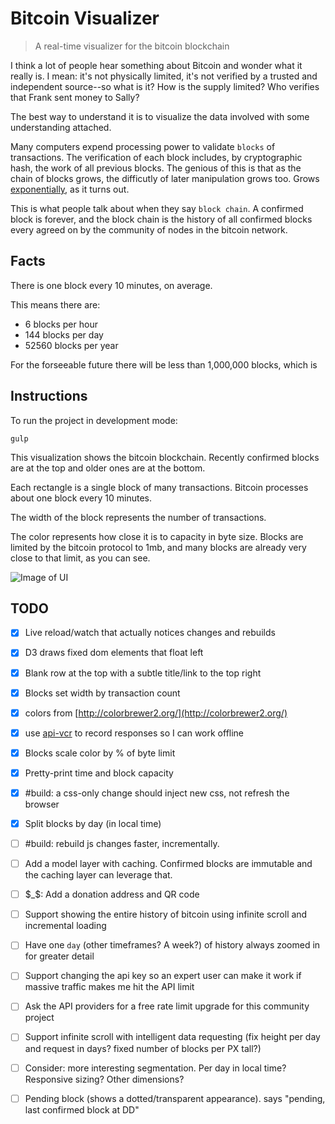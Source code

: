 # Bitcoin Visualizer

> A real-time visualizer for the bitcoin blockchain

I think a lot of people hear something about Bitcoin and wonder what it really is. I mean: it's not physically limited, it's not verified by a trusted and independent source--so what is it? How is the supply limited? Who verifies that Frank sent money to Sally?

The best way to understand it is to visualize the data involved with some understanding attached.

Many computers expend processing power to validate `blocks` of transactions. The verification of each block includes, by cryptographic hash, the work of all previous blocks. The genious of this is that as the chain of blocks grows, the difficutly of later manipulation grows too. Grows [exponentially](), as it turns out.

This is what people talk about when they say `block chain`. A confirmed block is forever, and the block chain is the history of all confirmed blocks every agreed on by the community of nodes in the bitcoin network.


## Facts

There is one block every 10 minutes, on average.

This means there are:

* 6 blocks per hour
* 144 blocks per day
* 52560 blocks per year

For the forseeable future there will be less than 1,000,000 blocks, which is

## Instructions

To run the project in development mode:

    gulp













This visualization shows the bitcoin blockchain. Recently confirmed blocks are at the top and older ones are at the bottom.

Each rectangle is a single block of many transactions. Bitcoin processes about one block every 10 minutes.

The width of the block represents the number of transactions.

The color represents how close it is to capacity in byte size. Blocks are limited by the bitcoin protocol to 1mb, and many blocks are already very close to that limit, as you can see.

![Image of UI](https://raw.githubusercontent.com/SimplGy/bitcoin-visualizer/master/docs/screen2015-04.png)

## TODO

- [x] Live reload/watch that actually notices changes and rebuilds
- [x] D3 draws fixed dom elements that float left
- [x] Blank row at the top with a subtle title/link to the top right
- [x] Blocks set width by transaction count
- [x] colors from [http://colorbrewer2.org/](http://colorbrewer2.org/)
- [x] use [api-vcr](https://www.npmjs.com/package/api-vcr) to record responses so I can work offline
- [x] Blocks scale color by % of byte limit
- [x] Pretty-print time and block capacity
- [x] #build: a css-only change should inject new css, not refresh the browser
- [x] Split blocks by day (in local time)
- [ ] #build: rebuild js changes faster, incrementally.
- [ ] Add a model layer with caching. Confirmed blocks are immutable and the caching layer can leverage that.
- [ ] $_$: Add a donation address and QR code
- [ ] Support showing the entire history of bitcoin using infinite scroll and incremental loading
- [ ] Have one `day` (other timeframes? A week?) of history always zoomed in for greater detail
- [ ] Support changing the api key so an expert user can make it work if massive traffic makes me hit the API limit
- [ ] Ask the API providers for a free rate limit upgrade for this community project
- [ ] Support infinite scroll with intelligent data requesting (fix height per day and request in days? fixed number of blocks per PX tall?)
- [ ] Consider: more interesting segmentation. Per day in local time? Responsive sizing? Other dimensions?
- [ ] Pending block (shows a dotted/transparent appearance). says "pending, last confirmed block at DD"


